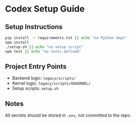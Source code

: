 # Codex Setup Guide

## Setup Instructions
```bash
pip install -r requirements.txt || echo "no Python deps"
npm install
./setup.sh || echo "no setup script"
npm test || echo "no tests defined"
```

## Project Entry Points
- Backend logic: `legacy/scripts/`
- Kernel logic: `legacy/scripts/OGKERNEL/`
- Setup scripts: `setup.sh`

## Notes
All secrets should be stored in `.env`, not committed to the repo.
